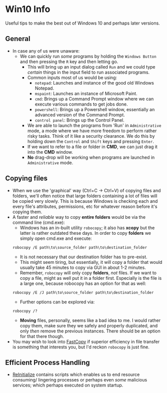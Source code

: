 # Win10 Info

Useful tips to make the best out of Windows 10 and perhaps later versions.

## General

* In case any of us were unaware:
  * We can quickly run _some_ programs by holding the ```Windows Button``` and then pressing the ```R``` key and then letting go.
    * This will bring up an input dialog called ```Run``` and we could type _certain_ things in the input field to run associated programs.
    * Common inputs most of us would be using:
      * ```notepad```: Launches and instance of the good old Windows Notepad.
      * ```mspaint```: Launches an instance of Microsoft Paint.
      * ```cmd```: Brings up a Command Prompt window where we can execute various commands to get jobs done.
      * ```powershell```: Brings up a Powershell window, essentially an advanced version of the Command Prompt. 
      * ```control panel```: Brings up the Control Panel.
    * We are able to launch the programs from 'Run' in ```Administrative``` mode, a mode where we have more freedom to perform rather risky tasks. Think of it like a security clearance. We do this by holding down the ```Control``` and ```Shift``` keys and pressing ```Enter```.
    * If we want to refer to a file or folder in __CMD__, we can just drag it into the __CMD__ window.
    * __No__ drag-drop will be working when programs are launched in ```Administrative``` mode.

## Copying files

* When we use the 'graphical' way (Ctrl+C -> Ctrl+V) of copying files and folders, we'll often notice that large folders containing a lot of files will be copied very slowly. This is because Windows is checking each and every file's attributes, permissions, etc for whatever reason before it's copying them.
* A faster and _reliable_ way to copy __entire folders__ would be via the command line (cmd.exe):
	* Windows has an in-built utility ```robocopy```; it also has __xcopy__ but the latter is rather outdated these days. In order to copy __folders__ we simply open cmd.exe and execute:
	```
	robocopy /E path\to\source_folder path\to\destination_folder
	```
	* It is not necessary that our destination folder has to pre-exist.
	* This might seem tiring, but essentially, it will copy a folder that would usually take 45 minutes to copy via GUI in about 1-2 minutes.
	* Remember, ```robocopy``` will only copy __folders__, _not_ files. If we want to copy a file, might as well put it in a folder first. Especially is the file is a large one, because robocopy has an option for that as well:
	```
	robocopy /E /J path\to\source_folder path\to\destination_folder
	```
	* Further options can be explored via:
	```
	robocopy /?
	```
	* __Moving__ files, personally, seems like a bad idea to me. I would rather copy them, make sure they we safely and properly duplicated, and only _then_ remove the previous instances. There should be an option for that there though.
* You may wish to look into [FastCopy](https://fastcopy.jp/) if superior efficiency in file transfer is something that interests you, but I'd reckon ```robocopy``` is just fine.

## Efficient Process Handling

* [ReInitialize](https://github.com/aminiqbal/win10-info/tree/main/reinitialize) contains scripts which enables us to end resource consuming/ lingering processes or perhaps even _some_ malicious services; which perhaps executed on system startup.
